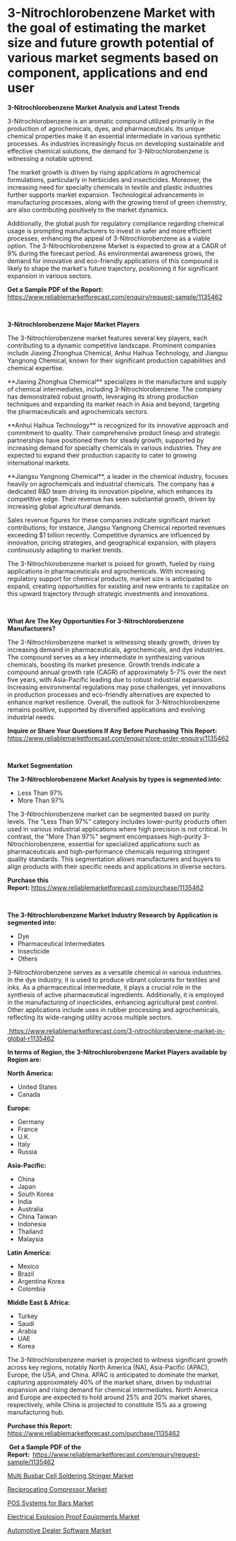 <p><h1>3-Nitrochlorobenzene Market with the goal of estimating the market size and future growth potential of various market segments based on component, applications and end user</h1></p><p><strong>3-Nitrochlorobenzene Market Analysis and Latest Trends</strong></p>
<p><p>3-Nitrochlorobenzene is an aromatic compound utilized primarily in the production of agrochemicals, dyes, and pharmaceuticals. Its unique chemical properties make it an essential intermediate in various synthetic processes. As industries increasingly focus on developing sustainable and effective chemical solutions, the demand for 3-Nitrochlorobenzene is witnessing a notable uptrend. </p><p>The market growth is driven by rising applications in agrochemical formulations, particularly in herbicides and insecticides. Moreover, the increasing need for specialty chemicals in textile and plastic industries further supports market expansion. Technological advancements in manufacturing processes, along with the growing trend of green chemistry, are also contributing positively to the market dynamics.</p><p>Additionally, the global push for regulatory compliance regarding chemical usage is prompting manufacturers to invest in safer and more efficient processes, enhancing the appeal of 3-Nitrochlorobenzene as a viable option. The 3-Nitrochlorobenzene Market is expected to grow at a CAGR of 9% during the forecast period. As environmental awareness grows, the demand for innovative and eco-friendly applications of this compound is likely to shape the market's future trajectory, positioning it for significant expansion in various sectors.</p></p>
<p><strong>Get a Sample PDF of the Report:&nbsp;</strong> <a href="https://www.reliablemarketforecast.com/enquiry/request-sample/1135462?utm_campaign=1257&utm_medium=2&utm_source=Github&utm_content=ia&utm_term=13102024&utm_id=3-nitrochlorobenzene">https://www.reliablemarketforecast.com/enquiry/request-sample/1135462</a></p>
<p>&nbsp;</p>
<p><strong>3-Nitrochlorobenzene Major Market Players</strong></p>
<p><p>The 3-Nitrochlorobenzene market features several key players, each contributing to a dynamic competitive landscape. Prominent companies include Jiaxing Zhonghua Chemical, Anhui Haihua Technology, and Jiangsu Yangnong Chemical, known for their significant production capabilities and chemical expertise.</p><p>**Jiaxing Zhonghua Chemical** specializes in the manufacture and supply of chemical intermediates, including 3-Nitrochlorobenzene. The company has demonstrated robust growth, leveraging its strong production techniques and expanding its market reach in Asia and beyond, targeting the pharmaceuticals and agrochemicals sectors.</p><p>**Anhui Haihua Technology** is recognized for its innovative approach and commitment to quality. Their comprehensive product lineup and strategic partnerships have positioned them for steady growth, supported by increasing demand for specialty chemicals in various industries. They are expected to expand their production capacity to cater to growing international markets.</p><p>**Jiangsu Yangnong Chemical**, a leader in the chemical industry, focuses heavily on agrochemicals and industrial chemicals. The company has a dedicated R&D team driving its innovation pipeline, which enhances its competitive edge. Their revenue has seen substantial growth, driven by increasing global agricultural demands.</p><p>Sales revenue figures for these companies indicate significant market contributions; for instance, Jiangsu Yangnong Chemical reported revenues exceeding $1 billion recently. Competitive dynamics are influenced by innovation, pricing strategies, and geographical expansion, with players continuously adapting to market trends.</p><p>The 3-Nitrochlorobenzene market is poised for growth, fueled by rising applications in pharmaceuticals and agrochemicals. With increasing regulatory support for chemical products, market size is anticipated to expand, creating opportunities for existing and new entrants to capitalize on this upward trajectory through strategic investments and innovations.</p></p>
<p>&nbsp;</p>
<p><strong>What Are The Key Opportunities For 3-Nitrochlorobenzene Manufacturers?</strong></p>
<p><p>The 3-Nitrochlorobenzene market is witnessing steady growth, driven by increasing demand in pharmaceuticals, agrochemicals, and dye industries. The compound serves as a key intermediate in synthesizing various chemicals, boosting its market presence. Growth trends indicate a compound annual growth rate (CAGR) of approximately 5-7% over the next five years, with Asia-Pacific leading due to robust industrial expansion. Increasing environmental regulations may pose challenges, yet innovations in production processes and eco-friendly alternatives are expected to enhance market resilience. Overall, the outlook for 3-Nitrochlorobenzene remains positive, supported by diversified applications and evolving industrial needs.</p></p>
<p><strong>Inquire or Share Your Questions If Any Before Purchasing This Report:</strong> <a href="https://www.reliablemarketforecast.com/enquiry/pre-order-enquiry/1135462?utm_campaign=1257&utm_medium=2&utm_source=Github&utm_content=ia&utm_term=13102024&utm_id=3-nitrochlorobenzene">https://www.reliablemarketforecast.com/enquiry/pre-order-enquiry/1135462</a></p>
<p>&nbsp;</p>
<p><strong>Market Segmentation</strong></p>
<p><strong>The 3-Nitrochlorobenzene Market Analysis by types is segmented into:</strong></p>
<p><ul><li>Less Than 97%</li><li>More Than 97%</li></ul></p>
<p><p>The 3-Nitrochlorobenzene market can be segmented based on purity levels. The "Less Than 97%" category includes lower-purity products often used in various industrial applications where high precision is not critical. In contrast, the "More Than 97%" segment encompasses high-purity 3-Nitrochlorobenzene, essential for specialized applications such as pharmaceuticals and high-performance chemicals requiring stringent quality standards. This segmentation allows manufacturers and buyers to align products with their specific needs and applications in diverse sectors.</p></p>
<p><strong>Purchase this Report:&nbsp;</strong><a href="https://www.reliablemarketforecast.com/purchase/1135462?utm_campaign=1257&utm_medium=2&utm_source=Github&utm_content=ia&utm_term=13102024&utm_id=3-nitrochlorobenzene">https://www.reliablemarketforecast.com/purchase/1135462</a></p>
<p>&nbsp;</p>
<p><strong>The 3-Nitrochlorobenzene Market Industry Research by Application is segmented into:</strong></p>
<p><ul><li>Dye</li><li>Pharmaceutical Intermediates</li><li>Insecticide</li><li>Others</li></ul></p>
<p><p>3-Nitrochlorobenzene serves as a versatile chemical in various industries. In the dye industry, it is used to produce vibrant colorants for textiles and inks. As a pharmaceutical intermediate, it plays a crucial role in the synthesis of active pharmaceutical ingredients. Additionally, it is employed in the manufacturing of insecticides, enhancing agricultural pest control. Other applications include uses in rubber processing and agrochemicals, reflecting its wide-ranging utility across multiple sectors.</p></p>
<p><a href="https://www.reliablemarketforecast.com/3-nitrochlorobenzene-market-in-global-r1135462?utm_campaign=1257&utm_medium=2&utm_source=Github&utm_content=ia&utm_term=13102024&utm_id=3-nitrochlorobenzene">&nbsp;https://www.reliablemarketforecast.com/3-nitrochlorobenzene-market-in-global-r1135462</a></p>
<p><strong>In terms of Region, the 3-Nitrochlorobenzene Market Players available by Region are:</strong></p>
<p>
    <p> <strong> North America: </strong>
        <ul>
            <li>United States</li>
            <li>Canada</li>
        </ul>
        </p> 
    <p> <strong> Europe: </strong>
        <ul>
            <li>Germany</li>
            <li>France</li>
            <li>U.K.</li>
            <li>Italy</li>
            <li>Russia</li>
        </ul>
        </p> 
    <p> <strong> Asia-Pacific: </strong>
        <ul>
            <li>China</li>
            <li>Japan</li>
            <li>South Korea</li>
            <li>India</li>
            <li>Australia</li>
            <li>China Taiwan</li>
            <li>Indonesia</li>
            <li>Thailand</li>
            <li>Malaysia</li>
        </ul>
        </p> 
    <p> <strong> Latin America: </strong>
        <ul>
            <li>Mexico</li>
            <li>Brazil</li>
            <li>Argentina Korea</li>
            <li>Colombia</li>
        </ul>
        </p> 
    <p> <strong> Middle East & Africa: </strong>
        <ul>
            <li>Turkey</li>
            <li>Saudi</li>
            <li>Arabia</li>
            <li>UAE</li>
            <li>Korea</li>
        </ul>
    </p>
    </p>
<p><p>The 3-Nitrochlorobenzene market is projected to witness significant growth across key regions, notably North America (NA), Asia-Pacific (APAC), Europe, the USA, and China. APAC is anticipated to dominate the market, capturing approximately 40% of the market share, driven by industrial expansion and rising demand for chemical intermediates. North America and Europe are expected to hold around 25% and 20% market shares, respectively, while China is projected to constitute 15% as a growing manufacturing hub.</p></p>
<p><strong>Purchase this Report: </strong><a href="https://www.reliablemarketforecast.com/purchase/1135462?utm_campaign=1257&utm_medium=2&utm_source=Github&utm_content=ia&utm_term=13102024&utm_id=3-nitrochlorobenzene">https://www.reliablemarketforecast.com/purchase/1135462</a></p>
<p>&nbsp;<strong>Get a Sample PDF of the Report:&nbsp;&nbsp;</strong><a href="https://www.reliablemarketforecast.com/enquiry/request-sample/1135462?utm_campaign=1257&utm_medium=2&utm_source=Github&utm_content=ia&utm_term=13102024&utm_id=3-nitrochlorobenzene">https://www.reliablemarketforecast.com/enquiry/request-sample/1135462</a></p>
<p><strong></strong></p>
<p><p><a href="https://github.com/ashepherd82/Market-Research-Report-List-6/blob/main/multi-busbar-cell-soldering-stringer-market.md?utm_campaign=1257&utm_medium=2&utm_source=Github&utm_content=ia&utm_term=13102024&utm_id=3-nitrochlorobenzene">Multi Busbar Cell Soldering Stringer Market</a></p><p><a href="https://issuu.com/reportprime-2/docs/reciprocating-compressor-market-siz_ea10cfbd61e103?utm_campaign=1257&utm_medium=2&utm_source=Github&utm_content=ia&utm_term=13102024&utm_id=3-nitrochlorobenzene">Reciprocating Compressor Market</a></p><p><a href="https://www.linkedin.com/pulse/pos-systems-bars-market-segmentation-in-depth-analysis-qlyre?utm_campaign=1257&utm_medium=2&utm_source=Github&utm_content=ia&utm_term=13102024&utm_id=3-nitrochlorobenzene">POS Systems for Bars Market</a></p><p><a href="https://issuu.com/reportprime-2/docs/electrical-explosion-proof-equipmen_2cf0046b71eb84?utm_campaign=1257&utm_medium=2&utm_source=Github&utm_content=ia&utm_term=13102024&utm_id=3-nitrochlorobenzene">Electrical Explosion Proof Equipments Market</a></p><p><a href="https://www.linkedin.com/pulse/regional-adaptations-global-automotive-dealer-software-5k8qe?utm_campaign=1257&utm_medium=2&utm_source=Github&utm_content=ia&utm_term=13102024&utm_id=3-nitrochlorobenzene">Automotive Dealer Software Market</a></p></p>